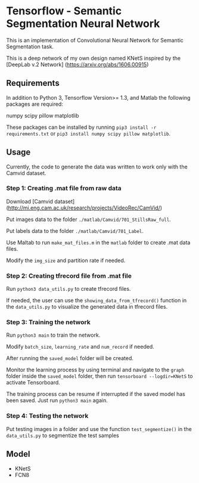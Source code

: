 # Tensorflow - Semantic Segmentation Neural Network

This is an implementation of Convolutional Neural Network for Semantic Segmentation task.

This is a deep network of my own design named KNetS inspired by the [DeepLab v.2 Network] (https://arxiv.org/abs/1606.00915)

## Requirements

In addition to Python 3, Tensorflow Version>= 1.3, and Matlab the following packages are required:

numpy
scipy
pillow
matplotlib

These packages can be installed by running `pip3 install -r requirements.txt` or `pip3 install numpy scipy pillow matplotlib`.

## Usage

Currently, the code to generate the data was written to work only with the Camvid dataset.

### Step 1: Creating .mat file from raw data
Download [Camvid dataset] (http://mi.eng.cam.ac.uk/research/projects/VideoRec/CamVid/)

Put images data to the folder `./matlab/Camvid/701_StillsRaw_full`.

Put labels data to the folder `./matlab/Camvid/701_Label`.

Use Maltab to run `make_mat_files.m` in the `matlab` folder to create .mat data files.

Modify the `img_size` and partition rate if needed.

### Step 2: Creating tfrecord file from .mat file
Run `python3 data_utils.py` to create tfrecord files.

If needed, the user can use the `showing_data_from_tfrecord()` function in the `data_utils.py` to visualize the generated data in tfrecord files.

### Step 3: Training the network
Run `python3 main` to train the network.

Modify `batch_size`, `learning_rate` and `num_record` if needed.

After running the `saved_model` folder will be created.

Monitor the learning process by using terminal and navigate to the `graph` folder inside the `saved_model` folder, then run `tensorboard --logdir=KNetS` to activate Tensorboard. 

The training process can be resume if interrupted if the saved model has been saved. Just run `python3 main` again.

### Step 4: Testing the network
Put testing images in a folder and use the function `test_segmentize()` in the `data_utils.py` to segmentize the test samples

## Model

- KNetS
- FCN8
